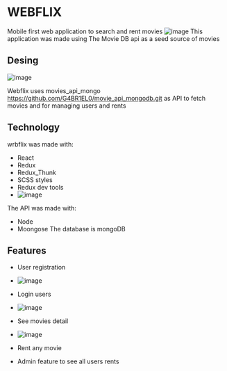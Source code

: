 # WEBFLIX

Mobile first web application to search and rent movies
![image](https://user-images.githubusercontent.com/75450403/116947506-4563f400-ac7d-11eb-9be8-f1f804292a08.png)
This application was made using The Movie DB api as a seed source of movies

## Desing

![image](https://user-images.githubusercontent.com/75450403/116947899-3893d000-ac7e-11eb-94ea-229ee8bde9fd.png)

Webflix uses movies_api_mongo https://github.com/G4BR1EL0/movie_api_mongodb.git as API to fetch movies and for managing users and rents

## Technology
wrbflix was made with:
- React
- Redux
- Redux_Thunk
- SCSS styles
- Redux dev tools
- ![image](https://user-images.githubusercontent.com/75450403/116948914-0637a200-ac81-11eb-926b-ab8fbf3d27c4.png)

The API was made with:
- Node
- Moongose
The database is mongoDB

## Features
- User registration
- ![image](https://user-images.githubusercontent.com/75450403/116948648-43e7fb00-ac80-11eb-9d73-e2652ce7a3f5.png)

- Login users
- ![image](https://user-images.githubusercontent.com/75450403/116948663-52361700-ac80-11eb-817f-083c7ff80e5f.png)

- See movies detail
- ![image](https://user-images.githubusercontent.com/75450403/116948691-6aa63180-ac80-11eb-99ad-8ac33cf60bda.png)

- Rent any movie
- Admin feature to see all users rents


